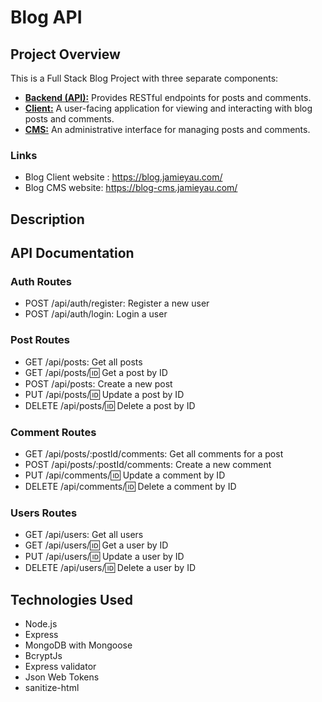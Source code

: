 # Blog API

## Project Overview

This is a Full Stack Blog Project with three separate components:

- [**Backend (API):**](https://github.com/JamieYau/blog-api) Provides RESTful endpoints for posts and comments.
- [**Client:**](https://github.com/JamieYau/blog-client) A user-facing application for viewing and interacting with blog posts and comments.
- [**CMS:**](https://github.com/JamieYau/blog-cms) An administrative interface for managing posts and comments.

### Links

- Blog Client website : https://blog.jamieyau.com/
- Blog CMS website: https://blog-cms.jamieyau.com/

## Description

## API Documentation

### Auth Routes

- POST /api/auth/register: Register a new user
- POST /api/auth/login: Login a user

### Post Routes

- GET /api/posts: Get all posts
- GET /api/posts/:id: Get a post by ID
- POST /api/posts: Create a new post
- PUT /api/posts/:id: Update a post by ID
- DELETE /api/posts/:id: Delete a post by ID

### Comment Routes

- GET /api/posts/:postId/comments: Get all comments for a post
- POST /api/posts/:postId/comments: Create a new comment
- PUT /api/comments/:id: Update a comment by ID
- DELETE /api/comments/:id: Delete a comment by ID

### Users Routes

- GET /api/users: Get all users
- GET /api/users/:id: Get a user by ID
- PUT /api/users/:id: Update a user by ID
- DELETE /api/users/:id: Delete a user by ID

## Technologies Used

- Node.js
- Express
- MongoDB with Mongoose
- BcryptJs
- Express validator
- Json Web Tokens
- sanitize-html
